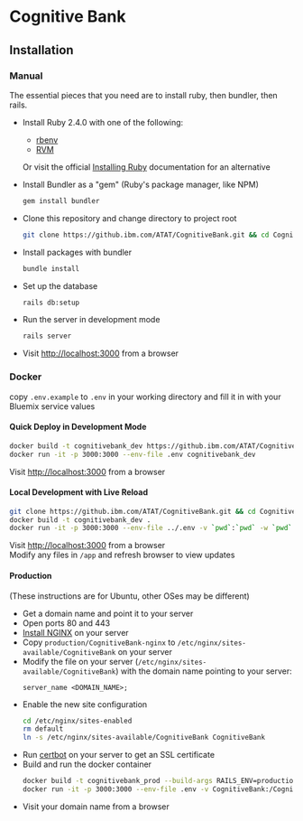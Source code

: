 # Cognitive Bank

## Installation

### Manual

The essential pieces that you need are to install ruby, then bundler, then rails.
 
* Install Ruby 2.4.0 with one of the following:
  - [rbenv](https://github.com/rbenv/rbenv#installation)
  - [RVM](https://rvm.io/rvm/install)
  
  Or visit the official [Installing Ruby](https://www.ruby-lang.org/en/documentation/installation/) documentation for an alternative
 
* Install Bundler as a "gem" (Ruby's package manager, like NPM)
    ```bash
    gem install bundler
    ```
* Clone this repository and change directory to project root
    ```bash
    git clone https://github.ibm.com/ATAT/CognitiveBank.git && cd CognitiveBank
    ```
* Install packages with bundler
    ```bash
    bundle install
    ```
* Set up the database
    ```bash
    rails db:setup
    ```
* Run the server in development mode
    ```bash
    rails server
    ```
* Visit [http://localhost:3000](http://localhost:3000) from a browser

### Docker

copy `.env.example` to `.env` in your working directory and fill it in with your Bluemix service values

#### Quick Deploy in Development Mode
```bash
docker build -t cognitivebank_dev https://github.ibm.com/ATAT/CognitiveBank.git
docker run -it -p 3000:3000 --env-file .env cognitivebank_dev
```
Visit [http://localhost:3000](http://localhost:3000) from a browser

#### Local Development with Live Reload
```bash
git clone https://github.ibm.com/ATAT/CognitiveBank.git && cd CognitiveBank
docker build -t cognitivebank_dev .
docker run -it -p 3000:3000 --env-file ../.env -v `pwd`:`pwd` -w `pwd` cognitivebank_dev rails db:migrate && rails server
```
Visit [http://localhost:3000](http://localhost:3000) from a browser</br>
Modify any files in `/app` and refresh browser to view updates

#### Production
(These instructions are for Ubuntu, other OSes may be different)
- Get a domain name and point it to your server
- Open ports 80 and 443
- [Install NGINX](https://www.nginx.com/resources/wiki/start/topics/tutorials/install/) on your server
- Copy `production/CognitiveBank-nginx` to `/etc/nginx/sites-available/CognitiveBank` on your server
- Modify the file on your server (`/etc/nginx/sites-available/CognitiveBank`) with the domain name pointing to your server:
    ```
    server_name <DOMAIN_NAME>;
    ```
- Enable the new site configuration
    ```bash
    cd /etc/nginx/sites-enabled
    rm default
    ln -s /etc/nginx/sites-available/CognitiveBank CognitiveBank
    ```
- Run [certbot](https://certbot.eff.org/) on your server to get an SSL certificate
- Build and run the docker container
    ```bash
    docker build -t cognitivebank_prod --build-args RAILS_ENV=production https://github.ibm.com/ATAT/CognitiveBank.git
    docker run -it -p 3000:3000 --env-file .env -v CognitiveBank:/CognitiveBank/public cognitivebank_prod
    ```
- Visit your domain name from a browser